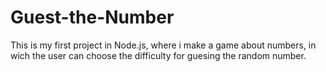 # Guest-the-Number
This is my first project in Node.js, where i make a game about numbers, in wich the user can choose the difficulty for guesing the random number.
